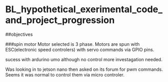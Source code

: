 # BL_hypothetical_exerimental_code_and_project_progression


##objectives



###spin motor 
Motor selected is 3 phase.
Motors are spun with ESC(electronic speed controlers) with servo commands via GPIO pins.

sucess with ardurino umo 
although no control more investagation needed.

Was looking in to jetson nano then asked on its forum for pwm commands.
Seems it was normal to control them via micro controler. 
